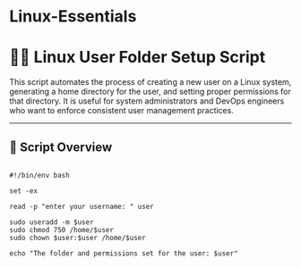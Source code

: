 # Linux-Essentials

# 🧑‍💻 Linux User Folder Setup Script

This script automates the process of creating a new user on a Linux system, generating a home directory for the user, and setting proper permissions for that directory. It is useful for system administrators and DevOps engineers who want to enforce consistent user management practices.

---

## 📜 Script Overview

```

#!/bin/env bash

set -ex

read -p "enter your username: " user

sudo useradd -m $user
sudo chmod 750 /home/$user
sudo chown $user:$user /home/$user

echo "The folder and permissions set for the user: $user"
```